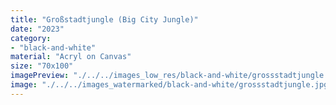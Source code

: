 ```yaml
---
title: "Großstadtjungle (Big City Jungle)"
date: "2023"
category: 
- "black-and-white"
material: "Acryl on Canvas"
size: "70x100"
imagePreview: "./../../images_low_res/black-and-white/grossstadtjungle.jpg"
image: "./../../images_watermarked/black-and-white/grossstadtjungle.jpg"
---
```

